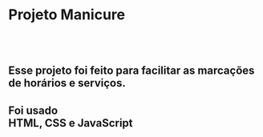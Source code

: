<h1>Projeto Manicure</h1>
<br>
<br>

<h2>Esse projeto foi feito para facilitar as marcações de horários e serviços.</h2>

<h2>Foi usado<br>HTML, CSS e JavaScript</h2>
